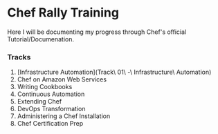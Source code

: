 # Chef Rally Training 

Here I will be documenting my progress through Chef's official Tutorial/Documenation.

### Tracks
1. [Infrastructure Automation](Track\ 01\ -\ Infrastructure\ Automation)
2. Chef on Amazon Web Services
3. Writing Cookbooks
4. Continuous Automation
5. Extending Chef
6. DevOps Transformation
7. Administering a Chef Installation
8. Chef Certification Prep
